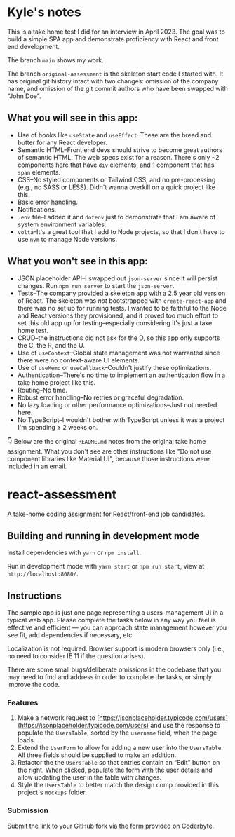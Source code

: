 # Kyle's notes

This is a take home test I did for an interview in April 2023.
The goal was to build a simple SPA app and demonstrate proficiency with React and front end development.

The branch `main` shows my work.

The branch `original-assessment` is the skeleton start code I started with. It has original git history intact with two changes: omission of the company name, and omission of the git commit authors who have been swapped with "John Doe".


## What you will see in this app:

- Use of hooks like `useState` and `useEffect`–These are the bread and butter for any React developer.
- Semantic HTML–Front end devs should strive to become great authors of semantic HTML. The web specs exist for a reason. There's only ~2 components here that have `div` elements, and 1 component that has `span` elements.
- CSS–No styled components or Tailwind CSS, and no pre-processing (e.g., no SASS or LESS). Didn't wanna overkill on a quick project like this.
- Basic error handling.
- Notifications.
- `.env` file–I added it and `dotenv` just to demonstrate that I am aware of system environment variables.
- `volta`–It's a great tool that I add to Node projects, so that I don't have to use `nvm` to manage Node versions.

## What you won't see in this app:

- JSON placeholder API–I swapped out `json-server` since it will persist changes. Run `npm run server` to start the `json-server`.
- Tests–The company provided a skeleton app with a 2.5 year old version of React. The skeleton was _not_ bootstrapped with `create-react-app` and there was no set up for running tests. I wanted to be faithful to the Node and React versions they provisioned, and it proved too much effort to set this old app up for testing–especially considering it's just a take home test.
- CRUD–the instructions did not ask for the D, so this app only supports the C, the R, and the U.
- Use of `useContext`–Global state management was not warranted since there were no context-aware UI elements.
- Use of `useMemo` or `useCallback`–Couldn't justify these optimizations.
- Authentication–There's no time to implement an authentication flow in a take home project like this.
- Routing–No time.
- Robust error handling–No retries or graceful degradation.
- No lazy loading or other performance optimizations–Just not needed here.
- No TypeScript–I wouldn't bother with TypeScript unless it was a project I'm spending ≥ 2 weeks on.

👇 Below are the original `README.md` notes from the original take home assignment. What you don't see are other instructions like "Do not use component libraries like Material UI", because those instructions were included in an email.

# react-assessment

A take-home coding assignment for React/front-end job candidates.

## Building and running in development mode

Install dependencies with `yarn` or `npm install`.

Run in development mode with `yarn start` or `npm run start`, view at `http://localhost:8080/`.

## Instructions

The sample app is just one page representing a users-management UI in a typical web app. Please complete the tasks below in any way you feel is effective and efficient — you can approach state management however you see fit, add dependencies if necessary, etc.

Localization is not required. Browser support is modern browsers only (i.e., no need to consider IE 11 if the question arises).

There are some small bugs/deliberate omissions in the codebase that you may need to find and address in order to complete the tasks, or simply improve the code.

### Features

1. Make a network request to [https://jsonplaceholder.typicode.com/users](https://jsonplaceholder.typicode.com/users) and use the response to populate the `UsersTable`, sorted by the `username` field, when the page loads.
2. Extend the `UserForm` to allow for adding a new user into the `UsersTable`. All three fields should be supplied to make an addition.
3. Refactor the the `UsersTable` so that entries contain an “Edit” button on the right. When clicked, populate the form with the user details and allow updating the user in the table with changes.
4. Style the `UsersTable` to better match the design comp provided in this project's `mockups` folder.

### Submission

Submit the link to your GitHub fork via the form provided on Coderbyte.
